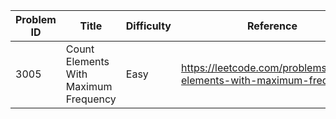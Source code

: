 | Problem ID | Title | Difficulty | Reference
| --- | --- | --- | ---
| 3005 | Count Elements With Maximum Frequency | Easy | https://leetcode.com/problems/count-elements-with-maximum-frequency/
